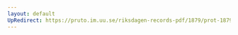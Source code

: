 ```yaml
---
layout: default
UpRedirect: https://pruto.im.uu.se/riksdagen-records-pdf/1879/prot-1879--ak--060/prot-1879--ak--060_001.pdf
---
```

